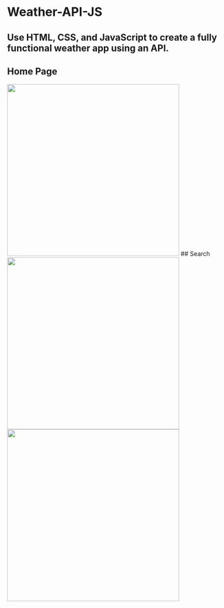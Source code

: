# Weather-API-JS
## Use HTML, CSS, and JavaScript to create a fully functional weather app using an API.

## Home Page
 <img src="https://ibb.co/xMLpZzM"  height="400">
## Search
<img src="https://ibb.co/6wvyfqP"  height="400">
<img src="https://ibb.co/2k5Dfts"  height="400">
